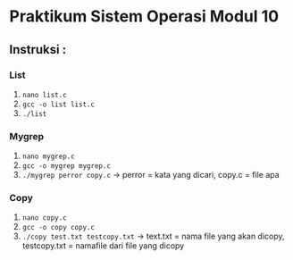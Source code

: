 # Praktikum Sistem Operasi Modul 10

## Instruksi :

### List
1. `nano list.c`
2. `gcc -o list list.c`
3. `./list` 

### Mygrep
1. `nano mygrep.c`
2. `gcc -o mygrep mygrep.c`
3. `./mygrep perror copy.c` -> perror = kata yang dicari, copy.c = file apa

### Copy
1. `nano copy.c`
2. `gcc -o copy copy.c`
3. `./copy test.txt testcopy.txt` -> text.txt = nama file yang akan dicopy, testcopy.txt = namafile dari file yang dicopy

